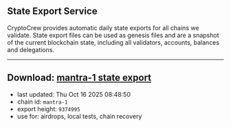 ## State Export Service
CryptoCrew provides automatic daily state exports for all chains we validate. State export files can be used as genesis files and are a snapshot of the current blockchain state, including all validators, accounts, balances and delegations.

---
**Download: [mantra-1 state export](https://dl-eu2.ccvalidators.com/SERVICE/mantrachain/mantra-1_export_9374995.json)**
---

- last updated: Thu Oct 16 2025 08:48:50
- chain id: `mantra-1`
- export height: `9374995`
- use for: airdrops, local tests, chain recovery
